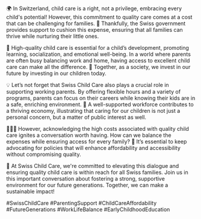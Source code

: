 🌍 In Switzerland, child care is a right, not a privilege, embracing every child's potential! However, this commitment to quality care comes at a cost that can be challenging for families. 🏫 Thankfully, the Swiss government provides support to cushion this expense, ensuring that all families can thrive while nurturing their little ones. 

👶 High-quality child care is essential for a child’s development, promoting learning, socialization, and emotional well-being. In a world where parents are often busy balancing work and home, having access to excellent child care can make all the difference. 🤝 Together, as a society, we invest in our future by investing in our children today. 

💡 Let’s not forget that Swiss Child Care also plays a crucial role in supporting working parents. By offering flexible hours and a variety of programs, parents can focus on their careers while knowing their kids are in a safe, enriching environment. 🌈 A well-supported workforce contributes to a thriving economy, illustrating that caring for our children is not just a personal concern, but a matter of public interest as well.

👩‍👧‍👦 However, acknowledging the high costs associated with quality child care ignites a conversation worth having. How can we balance the expenses while ensuring access for every family? 🤔 It’s essential to keep advocating for policies that will enhance affordability and accessibility without compromising quality. 

💪 At Swiss Child Care, we're committed to elevating this dialogue and ensuring quality child care is within reach for all Swiss families. Join us in this important conversation about fostering a strong, supportive environment for our future generations. Together, we can make a sustainable impact!

#SwissChildCare #ParentingSupport #ChildCareAffordability #FutureGenerations #WorkLifeBalance #EarlyChildhoodEducation